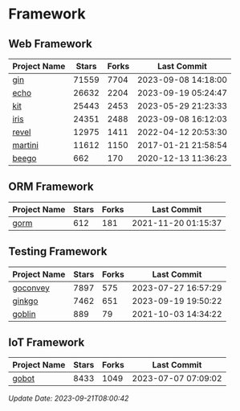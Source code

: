 # Framework

## Web Framework
| Project Name | Stars | Forks | Last Commit |
| ------------ | ----- | ----- | ----------- |
| [gin](https://github.com/gin-gonic/gin) | 71559 | 7704 | 2023-09-08 14:18:00 |
| [echo](https://github.com/labstack/echo) | 26632 | 2204 | 2023-09-19 05:24:47 |
| [kit](https://github.com/go-kit/kit) | 25443 | 2453 | 2023-05-29 21:23:33 |
| [iris](https://github.com/kataras/iris) | 24351 | 2488 | 2023-09-08 16:12:03 |
| [revel](https://github.com/revel/revel) | 12975 | 1411 | 2022-04-12 20:53:30 |
| [martini](https://github.com/go-martini/martini) | 11612 | 1150 | 2017-01-21 21:58:54 |
| [beego](https://github.com/astaxie/beego) | 662 | 170 | 2020-12-13 11:36:23 |

## ORM Framework
| Project Name | Stars | Forks | Last Commit |
| ------------ | ----- | ----- | ----------- |
| [gorm](https://github.com/jinzhu/gorm) | 612 | 181 | 2021-11-20 01:15:37 |

## Testing Framework
| Project Name | Stars | Forks | Last Commit |
| ------------ | ----- | ----- | ----------- |
| [goconvey](https://github.com/smartystreets/goconvey) | 7897 | 575 | 2023-07-27 16:57:29 |
| [ginkgo](https://github.com/onsi/ginkgo) | 7462 | 651 | 2023-09-19 19:50:22 |
| [goblin](https://github.com/franela/goblin) | 889 | 79 | 2021-10-03 14:34:22 |

## IoT Framework
| Project Name | Stars | Forks | Last Commit |
| ------------ | ----- | ----- | ----------- |
| [gobot](https://github.com/hybridgroup/gobot) | 8433 | 1049 | 2023-07-07 07:09:02 |

*Update Date: 2023-09-21T08:00:42*